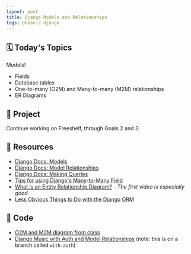 ```yaml
---
layout: post
title: Django Models and Relationships
tags: phase-2 django
---
```


## 🗓️ Today's Topics

Models!

- Fields
- Database tables
- One-to-many (O2M) and Many-to-many (M2M) relationships
- ER Diagrams

## 🎯 Project

Continue working on Freeshelf, through Goals 2 and 3.

## 🔖 Resources

- [Django Docs: Models](https://docs.djangoproject.com/en/3.2/topics/db/models/)
- [Django Docs: Model Relationships](https://docs.djangoproject.com/en/3.2/topics/db/examples/)
- [Django Docs: Making Queries](https://docs.djangoproject.com/en/3.2/topics/db/queries/)
- [Tips for using Django's Many-to-Many Field](https://www.revsys.com/tidbits/tips-using-djangos-manytomanyfield/)
- [What is an Entity Relationship Diagram?](https://www.lucidchart.com/pages/er-diagrams) - _The first video is especially good._
- [Less Obvious Things to Do with the Django ORM](https://markusholtermann.eu/2019/03/less-obvious-things-to-do-with-djangos-orm/)


## 🦉 Code

- [O2M and M2M diagram from class](https://github.com/Momentum-Team-9/notes/blob/main/django-relationships.md)
- [Django Music with Auth and Model Relationships](https://github.com/Momentum-Team-9/example-django-music/tree/with-auth) (note: this is on a branch called `with-auth`)
